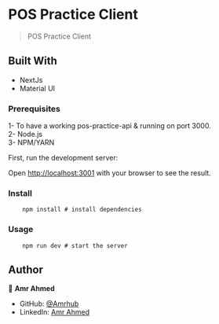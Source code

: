 # POS Practice Client

> POS Practice Client

## Built With

- NextJs
- Material UI

### Prerequisites

1- To have a working pos-practice-api & running on port 3000. <br/>
2- Node.js <br/>
3- NPM/YARN <br/>

First, run the development server:

Open [http://localhost:3001](http://localhost:3001) with your browser to see the result.

### Install

```shell
    npm install # install dependencies
```

### Usage

```shell
    npm run dev # start the server
```

## Author

👤 **Amr Ahmed**

- GitHub: [@Amrhub](https://github.com/Amrhub)
- LinkedIn: [Amr Ahmed](https://linkedin.com/in/amr-abdelrehim-ahmed)

